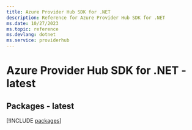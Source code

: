 ```yaml
---
title: Azure Provider Hub SDK for .NET
description: Reference for Azure Provider Hub SDK for .NET
ms.date: 10/27/2023
ms.topic: reference
ms.devlang: dotnet
ms.service: providerhub
---
```

# Azure Provider Hub SDK for .NET - latest
## Packages - latest
[!INCLUDE [packages](provider-hub-index.md)]